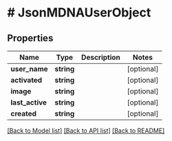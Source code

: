 # # JsonMDNAUserObject

## Properties

Name | Type | Description | Notes
------------ | ------------- | ------------- | -------------
**user_name** | **string** |  | [optional]
**activated** | **string** |  | [optional]
**image** | **string** |  | [optional]
**last_active** | **string** |  | [optional]
**created** | **string** |  | [optional]

[[Back to Model list]](../../README.md#models) [[Back to API list]](../../README.md#endpoints) [[Back to README]](../../README.md)
